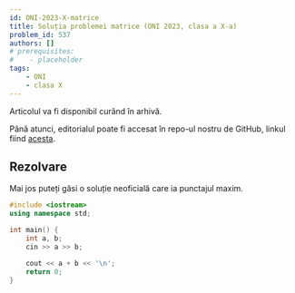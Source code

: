 ```yaml
---
id: ONI-2023-X-matrice
title: Soluția problemei matrice (ONI 2023, clasa a X-a)
problem_id: 537
authors: []
# prerequisites:
#    - placeholder
tags:
    - ONI
    - clasa X
---
```


Articolul va fi disponibil curând în arhivă.

Până atunci, editorialul poate fi accesat în repo-ul nostru de GitHub, linkul fiind [acesta](https://github.com/roalgo-discord/Romanian-Olympiad-Solutions/blob/main/ONI%20(national%20olympiad)/2023/10.pdf).

## Rezolvare

Mai jos puteți găsi o soluție neoficială care ia punctajul maxim.

```cpp
#include <iostream>
using namespace std;

int main() {
    int a, b;
    cin >> a >> b;

    cout << a + b << '\n';
    return 0;
}
```
